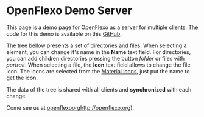 # OpenFlexo Demo Server

This page is a demo page for OpenFlexo as a server for multiple clients.
The code for this demo is available on this [GitHub](https://github.com/openflexo-team/openflexo-demo).

The tree bellow presents a set of directories and files. 
When selecting a element, you can change it's name in the **Name** text field.
For directories, you can add children directories pressing the button <i class="material-icons">folder</i> 
or files with <i class="material-icons">portrait</i>. 
When selecting a file, the <b>Icon</b> text field allows to change the file icon. 
The icons are selected from the [Material icons](https://material.io/icons), just put the name to get the icon.
 
The data of the tree is shared with all clients and **synchronized** with each change.

Come see us at [openflexoorg]()http://openflexo.org).

